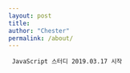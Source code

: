 ```yaml
---
layout: post
title:
author: "Chester"
permalink: /about/
---
```


```
 JavaScript 스터디 2019.03.17 시작
```
